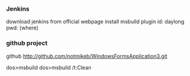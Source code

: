 ### Jenkins
download jenkins from official webpage
install msbuild plugin
id: daylong
pwd: (where)



### github project

github
http://github.com/notmikeb/WindowsFormsApplication3.git

dos>msbuild
dos>msbuild /t:Clean
